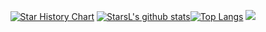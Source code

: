 <div align="center">

[![Star History Chart](https://api.star-history.com/svg?repos=starsliao/ConsulManager,starsliao/Prometheus&type=Date)](https://starsl.cn)
[![StarsL's github stats](https://github-readme-stats.vercel.app/api?username=starsliao&show_icons=true&line_height=24&count_private=true&&hide=prs&locale=cn)](https://starsl.cn)[![Top Langs](https://github-readme-stats.vercel.app/api/top-langs/?username=starsliao&hide=javascript,css&layout=compact&card_width=230&locale=cn)](https://starsl.cn)
![](https://activity-graph.herokuapp.com/graph?username=starsliao&theme=github)
</div>
